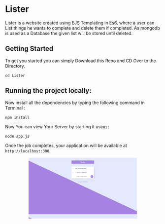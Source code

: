 # Lister

Lister is a website created using EJS Templating in Es6, where a user can List things he wants to complete and delete them if completed.
As mongodb is used as a Database the given list will be stored until deleted.

## Getting Started

To get you started you can simply Download this Repo and CD Over to the Directory.

```
cd Lister
```

## Running the project locally: 

 Now install all the dependencies by typing the following command in Terminal :

```
npm install
```

 Now You can view Your Server by starting it using :
 
 ```
node app.js
```
 

Once the job completes, your application will be available at `http://localhost:300`.

 <p align="center" >
 <img src="Screenshot (16).png" width="70%"> </p>

